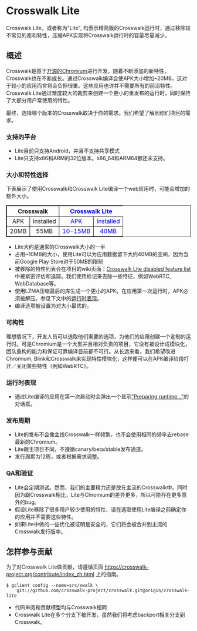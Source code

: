 # Crosswalk Lite

Crosswalk Lite，或者称为"Lite", 均表示精简版的Crosswalk运行时，通过移除较不常见的库和特性，压缩APK实现将Crosswalk运行时的容量尽量减少。

## 概述

Crosswalk是基于[开源的Chromium](https://www.chromium.org/Home)进行开发，随着不断添加的新特性，Crosswalk也在不断成长。通过Crosswalk编译会使APK大小增加~20MB，这对于较小的应用而言将会负担很重。这些应用也许并不需要所有的前沿特性。Crosswalk Lite通过难度较大的裁剪来创建一个更小的重发布的运行时，同时保持了大部分用户常使用的特性。

最终，选择哪个版本的Crosswalk取决于你的需求。我们希望了解到你们项目的需求。

### 支持的平台
* Lite目前只支持Android，并且不支持共享模式
* Lite只支持x86和ARM的32位版本。x86_64和ARM64都还未支持。

### 大小和特性选择

下表展示了使用Crosswalk和Crosswalk Lite编译一个web应用时，可能会增加的额外大小。
<table style="text-align:center;border:1px solid black">
<tr><th colspan=2 style="text-align:center;border:1px solid black">Crosswalk</th>
    <th colspan=2 style="color:blue;text-align:center">Crosswalk Lite</th></tr>
<tr><td style="border:1px solid black">APK</td>
    <td style="border:1px solid black">Installed</td>
    <td style="border:1px solid black;color:blue;">APK</td>
	<td style="border:1px solid black;color:blue;">Installed</td></tr>
<tr><td style="border:1px solid black">20MB</td>
     <td style="border:1px solid black">55MB</td>
	 <td style="border:1px solid black;color:blue;">10-15MB</td>
	 <td style="border:1px solid black;color:blue;">40MB</td></tr>
</table>

* Lite大约是通常的Crosswalk大小的一半
* 占用~10MB的大小，使用Lite可以为应用数据留下大约40MB的空间，因为当前Google Play Store对于50MB的限制
* 被移除的特性列表会在项目的wiki页面：[Crosswalk Lite disabled feature list](/documentation/crosswalk_lite/lite_disabled_feature_list.html)中被紧密评估和追踪。我们使用标记来去除一些特征，例如WebRTC, WebDatabase等。
* 使用LZMA压缩最后的库生成一个更小的APK。在应用第一次运行时，APK必须被解压。参见下文中的[运行时表现](#runtime-behavior)。
* 编译选项被设置为对大小最优的。

### 可构性
理想情况下，开发人员可以选取他们需要的选项，为他们的应用创建一个定制的运行时。可是Chromium是一个大型并且相对负责的项目，它没有被设计成模块化，团队重构的能力和保证可靠编译目前都不可行。从长远来看，我们希望改进Chromium, Blink和Crosswalk来实现特性模块化，这样便可以在APK编译阶段打开／关闭某些特性（例如WebRTC）。

### <a class="doc-anchor" id="runtime-behavior"></a> 运行时表现
* 通过Lite编译的应用在第一次启动时会弹出一个显示["Preparing runtime..."](/assets/crosswalk-lite-uncompress-dialog.png)的对话框。
  
### 发布周期

* Lite的发布不会像主线Crosswalk一样频繁，也不会使用相同的频率去rebase最新的Chromium。
* Lite跟主项目不同，不遵循canary/beta/stable发布通道。
* 发行周期为12周，或者根据需求调整。

### QA和验证

* Lite会定期测试。然而，我们的主要精力还是放在主流的Crosswalk中。同时因为跟Crosswalk相比，Lite与Chromium的差异更多，所以可能存在更多意外的bug。
* 假设Lite移除了很多用户较少使用的特性，请在选取使用Lite编译之前确定你的应用并不需要这些特性。
* 如果Lite中做的一些优化被证明是安全的，它们将会被合并到主流的Crosswalk发行版中。

## 怎样参与贡献
为了对Crosswalk Lite做贡献，请遵循页面 https://crosswalk-project.org/contribute/index_zh.html 上的指南。

```cmdline
$ gclient config --name=src/xwalk \
    git://github.com/crosswalk-project/crosswalk.git@origin/crosswalk-lite
```

* 代码审阅和贡献模型均与Crosswalk相同
* Crosswalk Lite在多个分支下被开发，虽然我们将考虑backport相关分支到Crosswalk。
